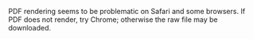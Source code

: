 PDF rendering seems to be problematic on Safari and some browsers. If PDF does not render, try Chrome; otherwise the raw file may be downloaded. 
